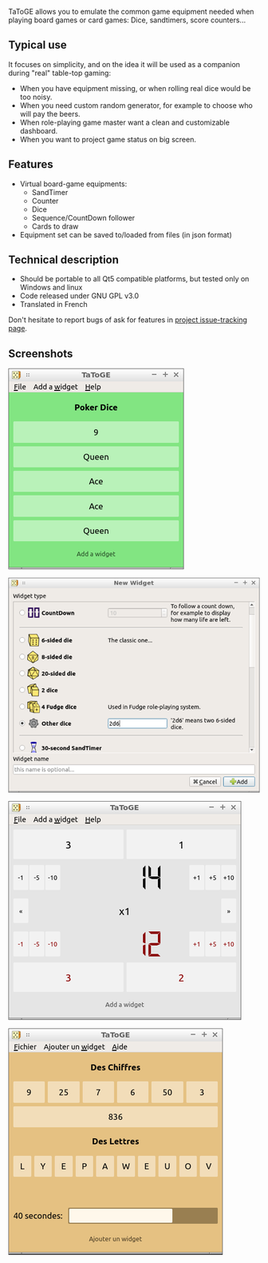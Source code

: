TaToGE allows you to emulate the common game equipment needed when playing board games or card games: Dice, sandtimers, score counters...

## Typical use

It focuses on simplicity, and on the idea it will be used as a companion during "real" table-top gaming:

- When you have equipment missing, or when rolling real dice would be too noisy.
- When you need custom random generator, for example to choose who will pay the beers.
- When role-playing game master want a clean and customizable dashboard.
- When you want to project game status on big screen.

## Features

- Virtual board-game equipments:
  - SandTimer
  - Counter
  - Dice
  - Sequence/CountDown follower
  - Cards to draw
- Equipment set can be saved to/loaded from files (in json format)

## Technical description

- Should be portable to all Qt5 compatible platforms, but tested only on Windows and linux
- Code released under GNU GPL v3.0
- Translated in French

Don't hesitate to report bugs of ask for features in [project issue-tracking page](https://github.com/quasart/TaToGE/issues).

## Screenshots

![Screenshot](screenshots/pokerdice.png)

![Screenshot](screenshots/AddDialog.png)

![Screenshot](screenshots/backgammon.png)

![Screenshot](screenshots/chiffres_lettres.png)

